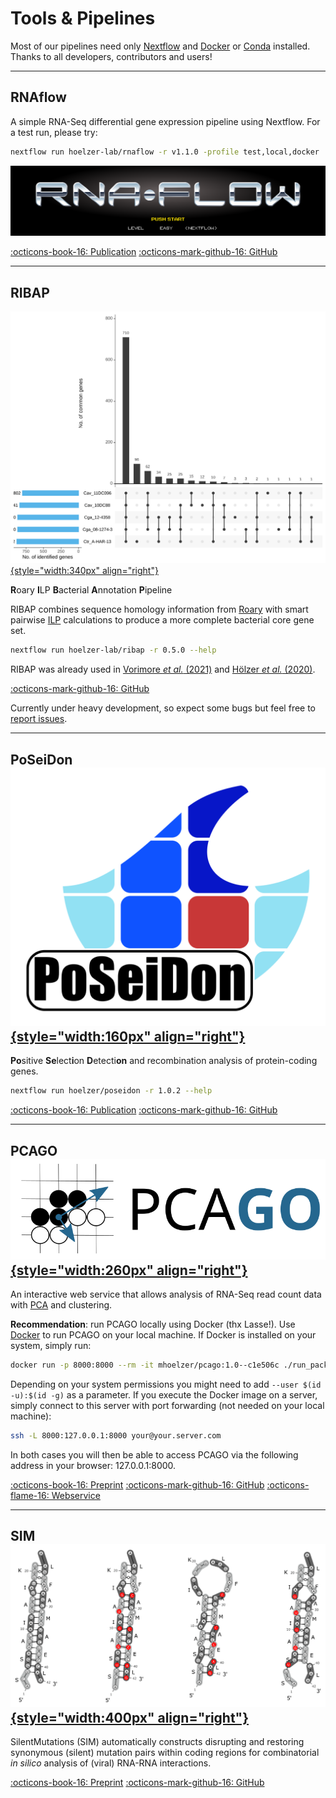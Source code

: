 # Tools & Pipelines

Most of our pipelines need only [Nextflow](https://www.nextflow.io/) and [Docker](https://docs.docker.com/v17.09/engine/installation/linux/docker-ce/ubuntu/#install-docker-ce) or [Conda](https://docs.conda.io/en/latest/miniconda.html) installed. Thanks to all developers, contributors and users! 

---
## RNAflow

A simple RNA-Seq differential gene expression pipeline using Nextflow. For a test run, please try:

```bash
nextflow run hoelzer-lab/rnaflow -r v1.1.0 -profile test,local,docker
```

[![RNAflow logo](../tools/rnaflow.png)](https://github.com/hoelzer-lab/rnaflow)

[:octicons-book-16: Publication](https://www.biorxiv.org/content/10.1101/2020.07.24.219899v1) 
[:octicons-mark-github-16: GitHub](https://github.com/hoelzer-lab/rnaflow)


---
## RIBAP 
[![](../tools/upsetr.svg){style="width:340px" align="right"}](tools/upsetr.svg)

**R**oary **I**LP **B**acterial **A**nnotation **P**ipeline

RIBAP combines sequence homology information from [Roary](https://github.com/sanger-pathogens/Roary) with smart pairwise [ILP](https://www.ncbi.nlm.nih.gov/pmc/articles/PMC4391664/) calculations to produce a more complete bacterial core gene set. 

```bash
nextflow run hoelzer-lab/ribap -r 0.5.0 --help
```

RIBAP was already used in [Vorimore _et al._ (2021)](https://doi.org/10.1016/j.syapm.2021.126200) and [Hölzer _et al._ (2020)](https://www.mdpi.com/2076-0817/9/11/899). 

[:octicons-mark-github-16: GitHub](https://github.com/hoelzer-lab/ribap)

Currently under heavy development, so expect some bugs but feel free to [report issues](https://github.com/hoelzer-lab/ribap/issues).


---
## PoSeiDon [![](../tools/poseidon.svg){style="width:160px" align="right"}](https://github.com/hoelzer/poseidon)

**Po**sitive **Se**lect**i**on **D**etecti**on** and recombination analysis of protein-coding genes.

```bash
nextflow run hoelzer/poseidon -r 1.0.2 --help
```

[:octicons-book-16: Publication](https://doi.org/10.1093/bioinformatics/btaa695) 
[:octicons-mark-github-16: GitHub](https://github.com/hoelzer/poseidon)


---
## PCAGO [![](../tools/pcago.png){style="width:260px" align="right"}](https://pcago.bioinf.uni-jena.de/)

An interactive web service that allows analysis of RNA-Seq read count data with [PCA](https://towardsdatascience.com/a-step-by-step-explanation-of-principal-component-analysis-b836fb9c97e2) and clustering.

__Recommendation__: run PCAGO locally using Docker (thx Lasse!). Use [Docker](https://www.docker.com/) to run PCAGO on your local machine. If Docker is installed on your system, simply run:

```bash
docker run -p 8000:8000 --rm -it mhoelzer/pcago:1.0--c1e506c ./run_packrat.sh
```

Depending on your system permissions you might need to add `--user $(id -u):$(id -g)` as a parameter. If you execute the Docker image on a server, simply connect to this server with port forwarding (not needed on your local machine):

```bash
ssh -L 8000:127.0.0.1:8000 your@your.server.com
```

In both cases you will then be able to access PCAGO via the following address in your browser: 127.0.0.1:8000.

[:octicons-book-16: Preprint](https://doi.org/10.1101/433078) 
[:octicons-mark-github-16: GitHub](https://github.com/hoelzer-lab/pcago)
[:octicons-flame-16: Webservice](https://pcago.bioinf.uni-jena.de/)

---
## SIM [![](../tools/sim.png){style="width:400px" align="right"}](https://github.com/desiro/silentMutations)

SilentMutations (SIM) automatically constructs disrupting and restoring synonymous (silent) mutation pairs within coding regions for combinatorial _in silico_ analysis of (viral) RNA-RNA interactions.

[:octicons-book-16: Preprint](https://doi.org/10.1016/j.virusres.2018.11.005) 
[:octicons-mark-github-16: GitHub](https://github.com/desiro/silentMutations)

